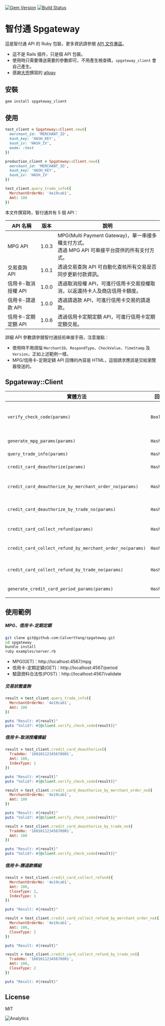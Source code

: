 [![Gem Version](https://badge.fury.io/rb/spgateway_client.svg)](https://badge.fury.io/rb/spgateway_client)
[![Build Status](https://travis-ci.org/CalvertYang/spgateway.svg?branch=master)](https://travis-ci.org/CalvertYang/spgateway)

# 智付通 Spgateway

這是智付通 API 的 Ruby 包裝，更多資訊請參閱 [API 文件專區](https://www.spgateway.com/info/site_description/api_description)。

- 這不是 Rails 插件，只是個 API 包裝。
- 使用時只需要傳送需要的參數即可，不用產生檢查碼，`spgateway_client` 會自己產生。
- 感謝[大兜](https://github.com/tonytonyjan)撰寫的 [allpay](https://github.com/tonytonyjan/allpay)

## 安裝

```bash
gem install spgateway_client
```

## 使用

```ruby
test_client = Spgateway::Client.new({
  merchant_id: 'MERCHANT_ID',
  hash_key: 'HASH_KEY',
  hash_iv: 'HASH_IV',
  mode: :test
})

production_client = Spgateway::Client.new({
  merchant_id: 'MERCHANT_ID',
  hash_key: 'HASH_KEY',
  hash_iv: 'HASH_IV'
})

test_client.query_trade_info({
  MerchantOrderNo: '4e19cab1',
  Amt: 100
})
```

本文件撰寫時，智付通共有 5 個 API：

API 名稱              | 版本 | 說明
---                  | --- | ---
MPG API              | 1.0.3 | MPG(Multi Payment Gateway)，單一串接多種支付方式。<br>透過 MPG API 可串接平台提供的所有支付方式。
交易查詢 API          | 1.0.1 | 透過交易查詢 API 可自動化查核所有交易是否同步更新付款資訊。
信用卡-取消授權 API    | 1.0.0 | 透過取消授權 API，可進行信用卡交易授權取消，以返還持卡人及商店信用卡額度。
信用卡-請退款 API      | 1.0.0 | 透過請退款 API，可進行信用卡交易的請退款。
信用卡-定期定額 API    | 1.0.6 | 透過信用卡定期定額 API，可進行信用卡定期定額交易。

詳細 API 參數請參閱智付通技術串接手冊，注意幾點：

- 使用時不用煩惱 `MerchantID`、`RespondType`、`CheckValue`、`TimeStamp` 及 `Version`，正如上述範例一樣。
- MPG/信用卡-定期定額 API 回傳的內容是 HTML，這個請求應該是交給瀏覽器發送的。

## Spgateway::Client

實體方法                                                   | 回傳       | 說明
---                                                       | ---       | ---
`verify_check_code(params)`                               | `Boolean` | 用於檢查收到的參數，其檢查碼是否正確，用於智付通的 `NotifyURL` 參數及檢核資料回傳的合法性。
`generate_mpg_params(params)`                             | `Hash`    | 用於產生 MPG API 表單需要的參數。
`query_trade_info(params)`                                | `Hash`    | 用於查詢交易狀態。
`credit_card_deauthorize(params)`                         | `Hash`    | 用於進行信用卡交易授權取消作業。
`credit_card_deauthorize_by_merchant_order_no(params)`    | `Hash`    | `credit_card_deauthorize` 的捷徑方法，將 `IndexType` 設為 1
`credit_card_deauthorize_by_trade_no(params)`             | `Hash`    | `credit_card_deauthorize` 的捷徑方法，將 `IndexType` 設為 2
`credit_card_collect_refund(params)`                      | `Hash`    | 用於進行信用卡交易的請退款作業。
`credit_card_collect_refund_by_merchant_order_no(params)` | `Hash`    |  `credit_card_collect_refund` 的捷徑方法，將 `IndexType` 設為 1
`credit_card_collect_refund_by_trade_no(params)`          | `Hash`    |  `credit_card_collect_refund` 的捷徑方法，將 `IndexType` 設為 2
`generate_credit_card_period_params(params)`              | `Hash`    | 用於產生信用卡-定期定額 API 表單需要的參數。

## 使用範例

##### MPG、信用卡-定期定額
```bash
git clone git@github.com:CalvertYang/spgateway.git
cd spgateway
bundle install
ruby examples/server.rb
```

- MPG(GET)：http://localhost:4567/mpg
- 信用卡-定期定額(GET)：http://localhost:4567/period
- 驗證資料合法性(POST)：http://localhost:4567/validate

##### 交易狀態查詢
```ruby
result = test_client.query_trade_info({
  MerchantOrderNo: '4e19cab1',
  Amt: 100
})

puts "Result: #{result}"
puts "Valid?: #{@client.verify_check_code(result)}"
```

##### 信用卡-取消授權模組
```ruby
result = test_client.credit_card_deauthorize({
  TradeNo: '16010112345678901',
  Amt: 100,
  IndexType: 1
})

puts "Result: #{result}"
puts "Valid?: #{@client.verify_check_code(result)}"
```

```ruby
result = test_client.credit_card_deauthorize_by_merchant_order_no({
  MerchantOrderNo: '4e19cab1',
  Amt: 100
})

puts "Result: #{result}"
puts "Valid?: #{@client.verify_check_code(result)}"
```

```ruby
result = test_client.credit_card_deauthorize_by_trade_no({
  TradeNo: '16010112345678901',
  Amt: 100
})

puts "Result: #{result}"
puts "Valid?: #{@client.verify_check_code(result)}"
```

##### 信用卡-請退款模組
```ruby
result = test_client.credit_card_collect_refund({
  MerchantOrderNo: '4e19cab1',
  Amt: 100,
  CloseType: 2,
  IndexType: 1
})

puts "Result: #{result}"
```

```ruby
result = test_client.credit_card_collect_refund_by_merchant_order_no({
  MerchantOrderNo: '4e19cab1',
  Amt: 100,
  CloseType: 2
})

puts "Result: #{result}"
```

```ruby
result = test_client.credit_card_collect_refund_by_trade_no({
  TradeNo: '16010112345678901',
  Amt: 100,
  CloseType: 2
})

puts "Result: #{result}"
```

## License
MIT

![Analytics](https://ga-beacon.appspot.com/UA-44933497-3/CalvertYang/spgateway?pixel)
